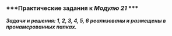 ### ***Практические задания к *Модулю 21* ***

***Задачи и решения: 1, 2, 3, 4, 5, 6 реализованы и размещены в пронамерованных папках.***


